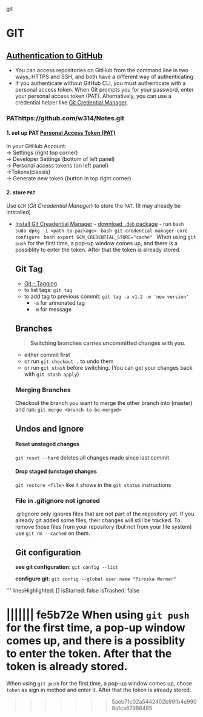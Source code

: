 git

# GIT

## [Authentication to GitHub](https://docs.github.com/en/authentication/keeping-your-account-and-data-secure/about-authentication-to-github)

- You can access repositories on GitHub from the command line in two ways, HTTPS and SSH, and both have a different way of authenticating.
- If you authenticate without GitHub CLI, you must authenticate with a personal access token. When Git prompts you for your password, enter your personal access token (PAT). Alternatively, you can use a credential helper like [Git Credential Manager](https://github.com/GitCredentialManager/git-credential-manager/blob/main/README.md).

### PAThttps://github.com/w314/Notes.git

#### 1. set up PAT [Personal Access Token (PAT)](https://docs.github.com/en/authentication/keeping-your-account-and-data-secure/creating-a-personal-access-token)

In your GitHub Account: <br>->
Settings (right top corner) <br>-> Developer Settings (bottom of left panel) <br>-> Personal access tokens (on left panel) <br>->Tokens(classis)<br>-> Generate new token (button in top right corner)

#### 2. store `PAT`

Use `GCM` (_Git Creadential Manager_) to store the `PAT`. (It may already be intstalled)

- [Install Git Creadential
  Manager](https://github.com/GitCredentialManager/git-credential-manager#linux-install-instructions) - [download `.deb` package](https://github.com/GitCredentialManager/git-credential-manager/releases/tag/v2.0.785) - run
  `bash
    sudo dpkg -i <path-to-package>
    `
  `bash
    git-credential-manager-core configure
    `
  `bash
    export GCM_CREDENTIAL_STORE="cache"
    `
  When using `git push` for the first time, a pop-up window comes up, and there is a possiblity to enter the token. After that the token is already stored.

  ## Git Tag

  - [Git - Tagging](https://git-scm.com/book/en/v2/Git-Basics-Tagging)
  - to list tags: `git tag`
  - to add tag to previous commit:
    `git tag -a v1.2 -m 'new version'`
    - `-a` for annonated tag
    - `-m` for message

  ## Branches

  > **Switching branches carries uncommitted changes with you**.

  - either commit first
  - or run `git checkout .` to undo them
  - or run `git stash` before switching. (You can get your changes back with `git stash apply`)

  ### Merging Branches

  Checkout the branch you want to merge the other branch into (master) and run:
  `git merge <branch-to-be-merged>`

  ## Undos and Ignore

  #### Reset unstaged changes

  `git reset --hard`
  deletes all changes made since last commit

  #### Drop staged (unstage) changes

  `git restore <file>` like it shows in the `git status` instructions

  ### File in .gitignore not ignored

  .gitignore only ignores files that are not part of the repository yet. If you already git added some files, their changes will still be tracked. To remove those files from your repository (but not from your file system) use `git rm --cached` on them.

  ## Git configuration

  **see git configuration**:
  `git config --list`

  **configure git**:
  `git config --global user.name "Piroska Werner"`

'''
linesHighlighted: []
isStarred: false
isTrashed: false

||||||| fe5b72e
When using `git push` for the first time, a pop-up window comes up, and there is a possiblity to enter the token. After that the token is already stored.
=======
When using `git push` for the first time, a pop-up window comes up, chose `token` as sign in method and enter it. After that the token is already stored.

> > > > > > > 5aeb71c02a5442402b99fb4e9908a1ca67986485
